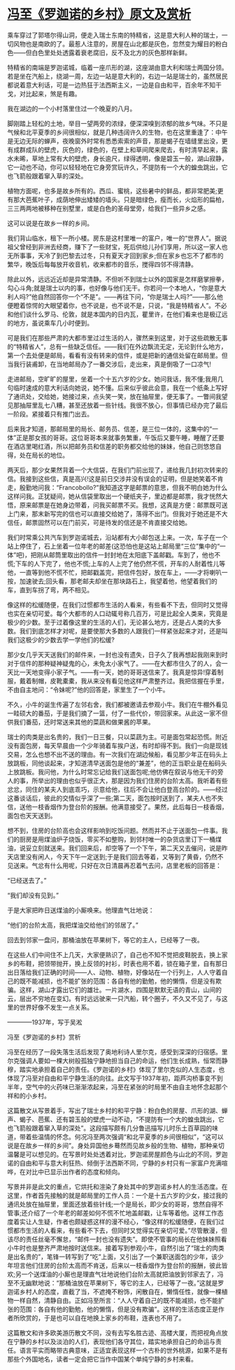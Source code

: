 # [冯至《罗迦诺的乡村》原文及赏析](https://www.vrrw.net/wx/8923.html)

乘车穿过了郭塔尔得山洞，便走入瑞士东南的特精省，这是意大利人种的瑞士，一切风物也是南欧的了。最惹人注意的，房屋在山北都是灰色，忽然变为耀目的粉白色——但白色里处处透露着衰老腐旧，反不及北方的灰色那样新鲜。

特精省的南端是罗迦诺城，临着一座爪形的湖，这座湖由意大利和瑞士两国分领。若是坐在汽船上，绕湖一周，左边一站是意大利的，右边一站是瑞士的，虽然居民都说着意大利话，可是一边热狂于法西斯主义，一边是自由和平，百余年不知干戈，对比起来，煞是有趣。

我在湖边的一个小村落里住过一个晚夏的八月。

脚刚踏上轻松的土地，举目一望两旁的浓绿，便深深嗅到浓郁的故乡气味。不只是气候和北平夏季的乡间很相似，就是几种违阔许久的生物，也在这里重逢了：中午是无边无际的蝉声，夜晚窗外时常有悉悉索索的声音，那是蝎子在墙缝里出没，更有成群成队的壁虎，灰色的，绿色的，在壁上和草间爬来爬去，有时清早起来，露水未晞，草地上常有大的壁虎，身长逾尺，绿得透明，像是碧玉一般，湖山寂静，它一动也不动，你可以轻轻地在它身旁赏玩许久，不提防有一个大的蝗虫跳出，它也飞箭般跟着窜入草的深处。

植物方面呢，也多是故乡所有的。西瓜、蜜桃，这些暑中的鲜品，都非常肥美;更有那大芭蕉叶子，成荫地伸出矮矮的墙头。只是暗绿色，瘦而长，火焰形的扁柏，三三两两地被移种在别墅里，或是白色的圣母堂旁，给我们一些异乡之感。



这可以说是在故乡一样的乡间。

我们背山临水，租下一所小楼。房东是这村里唯一的富户，唯一的“世界人”。据说祖父曾经到非洲去经商，赚下了一些财宝，死后供给儿孙们享用，所以这一家人也无所事事，天冷了到巴黎去过冬，只有夏天才回到家乡;但在家乡也忘不了都市的繁华，晚饭后每每放开收音机，收来都市的音乐，搅得四邻不得清静。

除此以外，远远近近却是异常清静。不但听不到瑞士以外的国家是怎样磨掌擦拳，勾心斗角;就是瑞士以内的事，也好像与他们无干。你若问一个本地人，“你是意大利人吗?”他自然回答你一个“不是”。——再往下问，“你是瑞士人吗?”——那么他便瞪着惊愕的大眼望着你，也不说是，也不说不是，只说，“我是特精省人”。不必和他们谈什么罗马、伦敦，就是本国内的日内瓦，瞿里许，在他们看来也是极辽远的地方，虽说乘车几小时便到。

可是我们在那些严肃的大都市里过过生活的人，骤然来到这里，对于这些疏散无事的“特精省人”，总有一些缺乏信任。——我们在外边飘流无定，无论到什么地方，第一个去处便是邮局，看看有没有转来的信件，或是把新的通信处留在邮局里。但当我行装甫卸，在当地邮局办了一番交涉后，走出来，真是倒吸了一口凉气!

走进邮局，空旷旷的屋里，坐着一个十五六岁的少女。她问我话，我不懂;我用几句临时速成的意大利话向她说，她不懂。后来似乎彼此会意，我在一个纸条上写好了通讯处，交给她，她接过来，点头笑一笑，放在抽屉里，便无事了。一瞥间我望见那抽屉里乱七八糟，甚至还放着一些针线。我很不放心，但事情已经办完了最后一阶段。紧接着只有推门出去。

后来我才知道，那邮局里的局长、邮务员、信差，是三位一体的，这集中的“一体”正是那女孩的哥哥。这位哥哥本来就事务繁重，午饭后又要午睡，睡醒了还要在酒店里喝红酒，所以把邮务员和信差的职务都交给他的妹妹，他自己则悠悠自得，处在局长的地位。

两天后，那少女果然背着一个大信袋，在我们门前出现了，递给我几封初次转来的信。我接到这些信，真是高兴!这是前日交涉并没有误会的证明，但是她笑着不肯走，殷勤地问我：“Francobollo?”我知道这字是邮票的意思，但我不明白她为什么这样问我。正犹疑间，她从信袋里取出一个硬纸夹子，里边都是邮票，我才恍然大悟，原来邮票是在她身边带着，问我买邮票不买。我想，这真是方便：邮票既可送上门来，那末新写完的信也可以直接交给她了，落得不出门。但我对于她还是不大信任，邮票固然可以在门前买，可是待发的信还是不肯直接交给她。

我们时常乘公共汽车到罗迦诺城去，沿站都有大小邮包送上来。一次，车子在一个站上停住了，石上坐着一位年老的邮差(这恐怕也是这站上邮局里“三位”集中的“一体”吧)，把刚从邮筒里取出的信件一封封地在太阳底下盖邮戳。车到了，他也不慌;下车的人下完了，他也不慌;上车的人上完了他仍然不慌，开车的人耐着性儿等他，一直等到他不慌不忙，把邮戳盖完，把信件包好，放在车上，——才将喇叭一按，加速驶去;回头看，那老邮夫却坐在那块路石上，我望着他，他望着我们的车，直到车拐了弯，两不相见。

像这样的松缓随便，在我们过惯都市生活的人看来，有些看不下去，但同时又觉得也实在亲切可爱。每个大都市的人口动辄号称几百万，可是比起全人类来，究竟是极少的少数。至于过着像这里的生活的人们，无论甚么地方，还是占人类的大多数。我们到底怎样才对呢，是要使那大多数的人跟我们一样紧张起来才对，还是叫我们这极少的少数去学一学他们的松缓?

那少女几乎天天送我们的邮件来，一封也没有遗失，日子久了我再想起我刚来到时对于信件的那种疑神疑鬼的心，未免太小家气了。——在大都市住久了的人，会一天比一天地变得小家子气。——有一天，她的哥哥送信来了。我真是惊异!穿着制服，戴着制帽，皮靴橐橐，我从来没有看见他这样严肃整齐过。我把信握在手里，不由自主地问：“令妹呢?”他的回答是，家里生了一个小牛。

不久，小牛的诞生传遍了左邻右舍，我们都被邀请去参观小牛。我们在牛棚外看见一畦硕大的番茄，于是我们摘了一篮，付了一些代价，带回家来。从此这一家不但供我们番茄，还时常送来其他的菜蔬和做果酱的苹果。

瑞士的肉类是出名贵的，我们一日三餐，只以菜蔬为主。可是面包常起恐慌。附近没有面包房，每天早晨由一个少年骑着车挨户送，有时却得不到。我们一向是现钱交易，怎么也想不出不送的理由。有一次我们在湖边候船，看见那少年正在码头上放跳板，同他谈起来，才知道清早送面包是他的“兼差”，他的正当职业是在船码头上放跳板。我问他，为什么时常忘记给我们送面包呢;他仿佛在叙说与他无干的旁人的事，所举出的理由也似乎很正大，那是因为我们住房的台阶太高。我听着有些忿忿，同住的某夫人到底乖巧，示意给他，往后不会让他白登高台阶的。——经过这番谈话后，彼此的交情似乎深了一些;第二天，面包按时送到了，某夫人也不失信，送他一枝香烟作为登台阶的报酬。他满意接受了。果然，此后每日一枝香烟，面包也天天送到。

想不到，住房的台阶高也会这样影响到吃饭问题。然而并不止于送面包一件事。我们的厨房是用煤油炉子烧饭，零买不如整购，到邻村唯一的杂货店里订下一桶煤油，说妥立刻就送来。我们回来后，却空等了一个下午，第二天又去催问，说是昨天店里没有闲人，今天下午一定送到;于是我们回去等着，又等到了黄昏，仍然不见送来。气忿有什么用呢，只好在次日清晨再忍着气去问，店里老板的回答是：

“已经送去了。”

“我们却没有见到。”

于是大家把昨日送煤油的小厮唤来。他理直气壮地说：

“他们的台阶太高，我把煤油交给他们的邻居了。”

回去到邻家一盘问，那桶油放在苹果树下，等它的主人，已经等了一夜。

在这些人们中间住不上几天，大家便熟识了，自己也不知不觉把皮鞋脱去，换上家乡的布鞋，把领带抛开，换上反领的衬衫，时表也用不着，锁在箱子里，自有那日出日落给我们正确的时间——人、动物、植物，好像站在一个行列上，人人守着自己的既不能减损，也不能扩张的范围：各自有他的勤勉，他的懒惰，但是没有欺骗。这样，湖山才露出它们的雄壮。一片湖水，四围是默默无语的青山，山间的云，层出不穷地在变幻。有时远远驶来一只汽船，转个圈子，不久又不见了，与这里的世界好像不发生一点关系。

————1937年，写于吴淞

冯至《罗迦诺的乡村》赏析

冯至在经历了一段失落生活后发现了奥地利诗人里尔克，感受到深深的归宿感。里尔克强调人要如一棵大树般孤独宁静地担当自己的命运，他们生长成熟，恒常而静穆，踏实地承担着自己的责任。《罗迦诺的乡村》体现了里尔克似的人生态度，也体现了冯至对自由和平宁静生活的向往。此文写于1937年初，距芦沟桥事变不到半年，空气中的火药味已渐渐浓起来，冯至在紧张的时局里不由自主地怀念起那个祥和的小乡村。

这篇散文从写景着手，写出了瑞士乡村的和平宁静：粉白色的房屋、爪形的湖、蝉声、蝎子、芭蕉、还有碧玉般的壁虎一动不动，“不提防有一个大的蝗虫跳出，它也飞箭般跟着窜入草的深处”。这段描写颇有几分鲁迅描写儿时乐土百草园的味道，带着些温情的怀念。何况冯至两次强调“和北平夏季的乡间很相似”，“这可以说是在故乡一样的乡间”。身处异国他乡蓦然而见故乡般的生物、植物，那种亲切温馨是可以想见的。在写景时处处透着对比，罗迦诺房屋颜色与山北的不同，罗迦诺的自由和平与意大利狂热、倾倒于法西斯不同，宁静的乡村只有一家富户充满喧哗，在对比中已显示出作者的态度和倾向。

写景并非是此文的重点，它烘托和渲染了身处其中的罗迦诺乡村人的生活态度。在这里，作者首先接触的就是邮局里的工作人员：一个是十五六岁的少女，接过我的通讯处放在抽屉里，里面还放着些针线;一个是局长，即少女的哥哥，悠然自得不管事;还介绍了一个年老的邮差如何不慌不忙地盖邮戳，让车等着他。这样工作态度着实让人生疑，作者也颇疑惑这样的漫不经心，“像这样的松缓随便，在我们过惯都市生活的人看来，有些看不下去，但同时又觉得实在亲切可爱。”尽管散漫，但该尽的责任丝毫不懈怠，“邮件一封也没有遗失”。即使不管事的局长在他妹妹照看小牛时也是整齐严肃地按时送信来。接着写到参观小牛，自然引出了“瑞士的肉类是出名贵的”，笔锋一转写到了“吃”上面，又引出了一个兼职送面包的少年，该少年坦言他们住房的台阶太高而不肯送，后来以一枝香烟作为登台阶的报酬，彼此皆欢;另一个送煤油的小厮也是理直气壮地说他们台阶太高就把油放到邻家去了，冯至不无幽默地说：“那桶油放在苹果树下，等它的主人，已经等了一夜。”这就是罗迦诺乡村人的态度，直截了当，不遮掩不粉饰，闲散自在，懒惰任性，就像一棵植物一样自然，清静自由。正如冯至所言：“人人守着自己的既不能减损，也不能扩张的范围：各自有他的勤勉，他的懒惰，但是没有欺骗”。这样的生活态度正是作者所欣赏的，于是也可以自在地换上家乡的布鞋，连表也不用了。

这篇散文和许多欧美游历散文不同，没有去写名胜古迹、高楼大厦，而把视角点放在宁静的乡村以及淡泊的人们，表现他们各守其位，踏实地承担自己的命运与责任。语言平实而略带古典意味，正适宜表现这样一个古朴的世外桃源，如果不是有那些个外国地名，读者一定会把它当作中国某个单纯宁静的乡村来看。


